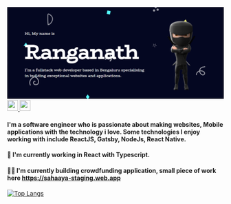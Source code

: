 <img src="p1.PNG" />

<a href="https://www.linked.com/in/ranganathmd">
  <img src="https://cdn2.iconfinder.com/data/icons/social-media-2285/512/1_Linkedin_unofficial_colored_svg-512.png" width="25px" height="25px"/>
</a>
<a href="https://codesandbox.io/u/Ranganath-MD">
  <img src="https://pbs.twimg.com/profile_images/1171375829382774784/70ZgE-ke.png" width="25px" height="25px"/>
</a>

#### I'm a software engineer who is passionate about making websites, Mobile applications with the technology i love. Some technologies I enjoy working with include ReactJS, Gatsby, NodeJs, React Native. 

#### 🚀 I'm currently working in React with Typescript.

#### 🐱‍👤 I'm currently building crowdfunding application, small piece of work here https://sahaaya-staging.web.app

[![Top Langs](https://github-readme-stats.vercel.app/api/top-langs/?username=Ranganath-MD&layout=compact)](https://github.com/anuraghazra/github-readme-stats)
